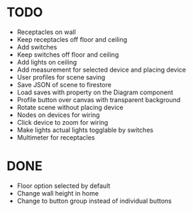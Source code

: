 # TODO
* Receptacles on wall
* Keep receptacles off floor and ceiling
* Add switches
* Keep switches off floor and ceiling
* Add lights on ceiling
* Add measurement for selected device and placing device
* User profiles for scene saving
* Save JSON of scene to firestore
* Load saves with property on the Diagram component
* Profile button over canvas with transparent background
* Rotate scene without placing device
* Nodes on devices for wiring
* Click device to zoom for wiring
* Make lights actual lights togglable by switches
* Multimeter for receptacles

# DONE
* Floor option selected by default
* Change wall height in home
* Change to button group instead of individual buttons